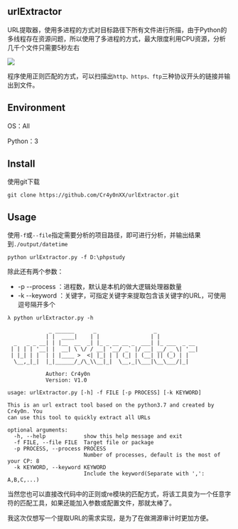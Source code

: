 ## urlExtractor

URL提取器，使用多进程的方式对目标路径下所有文件进行所描，由于Python的多线程存在资源问题，所以使用了多进程的方式，最大限度利用CPU资源，分析几千个文件只需要5秒左右

![](https://github-1302945528.cos.ap-chengdu.myqcloud.com/repPic/urlExtractor/1.png)

程序使用正则匹配的方式，可以扫描出`http、https、ftp`三种协议开头的链接并输出到文件。

## Environment

OS：All

Python：3

## Install

使用git下载

```
git clone https://github.com/Cr4y0nXX/urlExtractor.git
```

## Usage

使用`-f`或`--file`指定需要分析的项目路径，即可进行分析，并输出结果到`./output/datetime`

```
python urlExtractor.py -f D:\phpstudy
```

除此还有两个参数：

- -p  --process ：进程数，默认是本机的做大逻辑处理器数量
- -k  --keyword ：关键字，可指定关键字来提取包含该关键字的URL，可使用逗号隔开多个

```
λ python urlExtractor.py -h

             _ ______      _                  _
            | |  ____|    | |                | |
  _   _ _ __| | |__  __  _| |_ _ __ __ _  ___| |_ ___  _ __
 | | | | '__| |  __| \ \/ / __| '__/ _` |/ __| __/ _ \| '__|
 | |_| | |  | | |____ >  <| |_| | | (_| | (__| || (_) | |
  \__,_|_|  |_|______/_/\_\\__|_|  \__,_|\___|\__\___/|_|

            Author: Cr4y0n
            Version: V1.0

usage: urlExtractor.py [-h] -f FILE [-p PROCESS] [-k KEYWORD]

This is an url extract tool based on the python3.7 and created by Cr4y0n. You
can use this tool to quickly extract all URLs

optional arguments:
  -h, --help            show this help message and exit
  -f FILE, --file FILE  Target file or package
  -p PROCESS, --process PROCESS
                        Number of processes, default is the most of your CP: 8
  -k KEYWORD, --keyword KEYWORD
                        Include the keyword(Separate with ',': A,B,C,...)
```

当然您也可以直接改代码中的正则或re模块的匹配方式，将该工具变为一个任意字符的匹配工具，如果还能加入参数或配置文件，那就太棒了。

我这次仅想写一个提取URL的需求实现，是为了在做溯源审计时更加方便。
